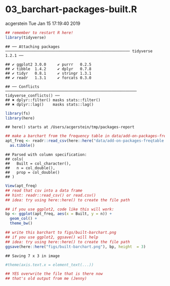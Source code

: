 03\_barchart-packages-built.R
================
acgerstein
Tue Jan 15 17:19:40 2019

``` r
## remember to restart R here!
library(tidyverse)
```

    ## ── Attaching packages ─────────────────────────────────────────────────────── tidyverse 1.2.1 ──

    ## ✔ ggplot2 3.0.0     ✔ purrr   0.2.5
    ## ✔ tibble  1.4.2     ✔ dplyr   0.7.8
    ## ✔ tidyr   0.8.1     ✔ stringr 1.3.1
    ## ✔ readr   1.3.1     ✔ forcats 0.3.0

    ## ── Conflicts ────────────────────────────────────────────────────────── tidyverse_conflicts() ──
    ## ✖ dplyr::filter() masks stats::filter()
    ## ✖ dplyr::lag()    masks stats::lag()

``` r
library(fs)
library(here)
```

    ## here() starts at /Users/acgerstein/tmp/packages-report

``` r
## make a barchart from the frequency table in data/add-on-packages-freqtable.csv
apt_freq <- readr::read_csv(here::here("data/add-on-packages-freqtable.csv")) %>%
  as.tibble()
```

    ## Parsed with column specification:
    ## cols(
    ##   Built = col_character(),
    ##   n = col_double(),
    ##   prop = col_double()
    ## )

``` r
View(apt_freq)
## read that csv into a data frame
## hint: readr::read_csv() or read.csv()
## idea: try using here::here() to create the file path

## if you use ggplot2, code like this will work:
bp <- ggplot(apt_freq, aes(x = Built, y = n)) +
  geom_col() +
  theme_bw()

## write this barchart to figs/built-barchart.png
## if you use ggplot2, ggsave() will help
## idea: try using here::here() to create the file path
ggsave(here::here("figs/built-barchart.png"), bp, height  = 3)
```

    ## Saving 7 x 3 in image

``` r
#theme(axis.text.x = element_text(...))

## YES overwrite the file that is there now
## that's old output from me (Jenny)
```
